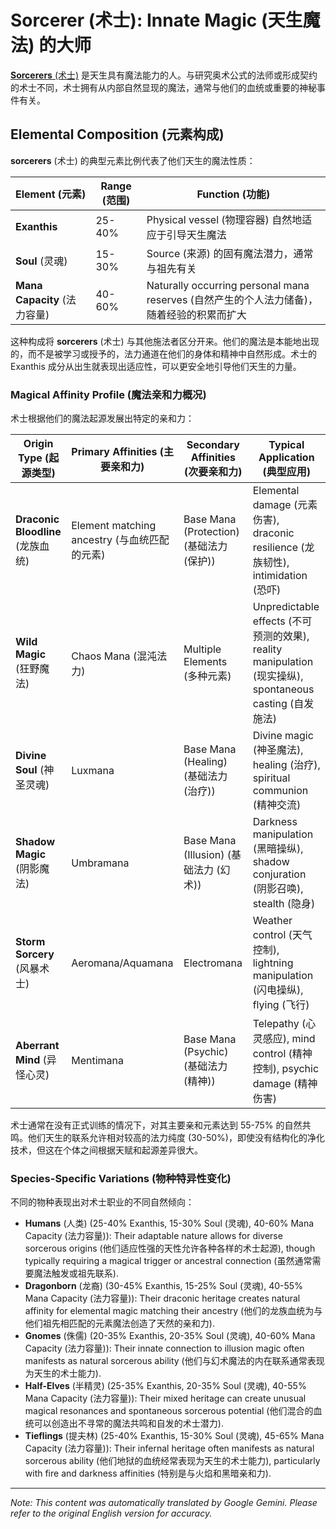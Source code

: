 # **Sorcerer** (术士): Innate Magic (天生魔法) 的大师

[**Sorcerers** (术士)](/codex/Classes/Sorcerer/Sorcerer.md) 是天生具有魔法能力的人。与研究奥术公式的法师或形成契约的术士不同，术士拥有从内部自然显现的魔法，通常与他们的血统或重要的神秘事件有关。

## Elemental Composition (元素构成)

**sorcerers** (术士) 的典型元素比例代表了他们天生的魔法性质：

| Element (元素) | Range (范围) | Function (功能) |
|---------|------------|----------|
| **Exanthis** | 25-40% | Physical vessel (物理容器) 自然地适应于引导天生魔法 |
| **Soul** (灵魂) | 15-30% | Source (来源) 的固有魔法潜力，通常与祖先有关 |
| **Mana Capacity** (法力容量) | 40-60% | Naturally occurring personal mana reserves (自然产生的个人法力储备)，随着经验的积累而扩大 |

这种构成将 **sorcerers** (术士) 与其他施法者区分开来。他们的魔法是本能地出现的，而不是被学习或授予的，法力通道在他们的身体和精神中自然形成。术士的 Exanthis 成分从出生就表现出适应性，可以更安全地引导他们天生的力量。

### Magical Affinity Profile (魔法亲和力概况)

术士根据他们的魔法起源发展出特定的亲和力：

| Origin Type (起源类型) | Primary Affinities (主要亲和力) | Secondary Affinities (次要亲和力) | Typical Application (典型应用) |
|--------------|-------------------|---------------------|---------------------|
| **Draconic Bloodline** (龙族血统) | Element matching ancestry (与血统匹配的元素) | Base Mana (Protection) (基础法力 (保护)) | Elemental damage (元素伤害), draconic resilience (龙族韧性), intimidation (恐吓) |
| **Wild Magic** (狂野魔法) | Chaos Mana (混沌法力) | Multiple Elements (多种元素) | Unpredictable effects (不可预测的效果), reality manipulation (现实操纵), spontaneous casting (自发施法) |
| **Divine Soul** (神圣灵魂) | Luxmana | Base Mana (Healing) (基础法力 (治疗)) | Divine magic (神圣魔法), healing (治疗), spiritual communion (精神交流) |
| **Shadow Magic** (阴影魔法) | Umbramana | Base Mana (Illusion) (基础法力 (幻术)) | Darkness manipulation (黑暗操纵), shadow conjuration (阴影召唤), stealth (隐身) |
| **Storm Sorcery** (风暴术士) | Aeromana/Aquamana | Electromana | Weather control (天气控制), lightning manipulation (闪电操纵), flying (飞行) |
| **Aberrant Mind** (异怪心灵) | Mentimana | Base Mana (Psychic) (基础法力 (精神)) | Telepathy (心灵感应), mind control (精神控制), psychic damage (精神伤害) |

术士通常在没有正式训练的情况下，对其主要亲和元素达到 55-75% 的自然共鸣。他们天生的联系允许相对较高的法力纯度 (30-50%)，即使没有结构化的净化技术，但这在个体之间根据天赋和起源差异很大。

### Species-Specific Variations (物种特异性变化)

不同的物种表现出对术士职业的不同自然倾向：

- **Humans** (人类) (25-40% Exanthis, 15-30% Soul (灵魂), 40-60% Mana Capacity (法力容量)): Their adaptable nature allows for diverse sorcerous origins (他们适应性强的天性允许各种各样的术士起源), though typically requiring a magical trigger or ancestral connection (虽然通常需要魔法触发或祖先联系).
- **Dragonborn** (龙裔) (30-45% Exanthis, 15-25% Soul (灵魂), 40-55% Mana Capacity (法力容量)): Their draconic heritage creates natural affinity for elemental magic matching their ancestry (他们的龙族血统为与他们祖先相匹配的元素魔法创造了天然的亲和力).
- **Gnomes** (侏儒) (20-35% Exanthis, 20-35% Soul (灵魂), 40-60% Mana Capacity (法力容量)): Their innate connection to illusion magic often manifests as natural sorcerous ability (他们与幻术魔法的内在联系通常表现为天生的术士能力).
- **Half-Elves** (半精灵) (25-35% Exanthis, 20-35% Soul (灵魂), 40-55% Mana Capacity (法力容量)): Their mixed heritage can create unusual magical resonances and spontaneous sorcerous potential (他们混合的血统可以创造出不寻常的魔法共鸣和自发的术士潜力).
- **Tieflings** (提夫林) (25-40% Exanthis, 15-30% Soul (灵魂), 45-65% Mana Capacity (法力容量)): Their infernal heritage often manifests as natural sorcerous ability (他们地狱的血统经常表现为天生的术士能力), particularly with fire and darkness affinities (特别是与火焰和黑暗亲和力).


---
_Note: This content was automatically translated by Google Gemini. Please refer to the original English version for accuracy._
